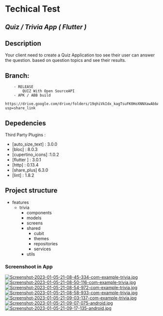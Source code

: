 # Techical Test
## _Quiz / Trivia App ( Flutter )_
## Description

Your client need to create a Quiz Application too see their user can answer the question. based on question topics and see their results.
## Branch:
        - RELEASE
            QUIZ With Open SourceAPI
        - APK / ABB build
            https://drive.google.com/drive/folders/19qhiVkIdx_kagTsuFK0HoXNNXawAbbAa?usp=share_link

## Depedencies
Third Party Plugins :

 - [auto_size_text] : 3.0.0
 - [bloc] : 8.0.3
 - [cupertino_icons] :1.0.2
 - [flutter ] : 3.0.1
 - [http] : 0.13.4
 - [share_plus] 6.3.0
 - [lint] : 1.8.2


## Project structure

- features
  - trivia
    - components
    - models
    - screens
    - shared
         - cubit
         - themes
      - repositories
      - services
    - utils


### Screenshoot in App

[![Screenshot-2023-01-05-21-08-45-334-com-example-trivia.jpg](https://i.postimg.cc/rm7Q5q4L/Screenshot-2023-01-05-21-08-45-334-com-example-trivia.jpg)](https://postimg.cc/DJdrTk5C) [![Screenshot-2023-01-05-21-08-50-116-com-example-trivia.jpg](https://i.postimg.cc/FFJPNJtF/Screenshot-2023-01-05-21-08-50-116-com-example-trivia.jpg)](https://postimg.cc/kDqNyGXL)
[![Screenshot-2023-01-05-21-08-54-972-com-example-trivia.jpg](https://i.postimg.cc/9F5LMFVd/Screenshot-2023-01-05-21-08-54-972-com-example-trivia.jpg)](https://postimg.cc/s1mYHzMx)
[![Screenshot-2023-01-05-21-08-58-933-com-example-trivia.jpg](https://i.postimg.cc/Vkz4qGJ5/Screenshot-2023-01-05-21-08-58-933-com-example-trivia.jpg)](https://postimg.cc/bsFQ8RHj)
[![Screenshot-2023-01-05-21-09-03-137-com-example-trivia.jpg](https://i.postimg.cc/SKsr5n7h/Screenshot-2023-01-05-21-09-03-137-com-example-trivia.jpg)](https://postimg.cc/WdBgqbHW)
[![Screenshot-2023-01-05-21-09-07-075-android.jpg](https://i.postimg.cc/0yZncYSn/Screenshot-2023-01-05-21-09-07-075-android.jpg)](https://postimg.cc/NK9R0rp2)
[![Screenshot-2023-01-05-21-09-17-135-android.jpg](https://i.postimg.cc/28Q2BR8P/Screenshot-2023-01-05-21-09-17-135-android.jpg)](https://postimg.cc/SJKWwP9r)



